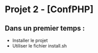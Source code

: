 # Projet 2 - [ConfPHP]

## __Dans un premier temps :__

* Installer le projet
* Utiliser le fichier install.sh